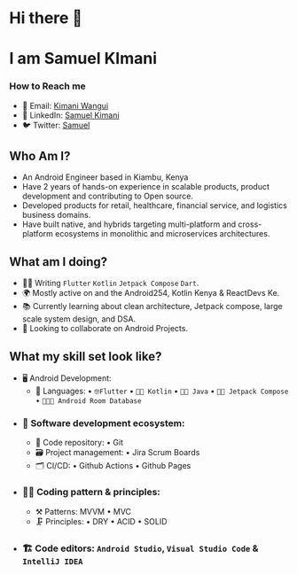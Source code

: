 # Hi there 👋
# I am Samuel KImani
### How to Reach me
  - 📧 Email: [Kimani Wangui](Kimani:kimanifwangui@gmail.com)
  - 💼 LinkedIn: [Samuel Kimani](https://www.linkedin.com/in/kimani-samuel-kym?utm_source=share&utm_campaign=share_via&utm_content=profile&utm_medium=android_app)
  - 🐦 Twitter: [Samuel](https://x.com/_sam_kym?t=PvRAh5ZKMC_4-dv6A2Hb0g&s=09)

## Who Am I?
  - An Android Engineer based in Kiambu, Kenya
  - Have 2 years of hands-on experience in scalable products, product development and contributing to Open source.
  - Developed products for retail, healthcare, financial service, and logistics business domains.
  - Have built native, and hybrids targeting multi-platform and cross-platform ecosystems in monolithic and microservices architectures.
## What am I doing?
  - 👨‍💻 Writing `Flutter` `Kotlin` `Jetpack Compose` `Dart`.  
  - 🌍 Mostly active on  and the Android254, Kotlin Kenya & ReactDevs Ke.
  - 📚 Currently learning about clean architecture, Jetpack compose, large scale system design, and DSA.
  - 👯 Looking to collaborate on Android Projects.
## What my skill set look like?
  - 🖥 Android Development:
    - 📜 Languages: • `🤓Flutter`  • `🧙🏻 Kotlin` • `👨‍🏭 Java` • `👨‍🔧 Jetpack Compose`  • `👨🏻‍🎨 Android Room Database` 
  - ### 🎡 Software development ecosystem:
    - 📁 Code repository: • Git 
    - 🗃 Project management: • Jira Scrum Boards 
    - 🗂 CI/CD:  • Github Actions • Github Pages
  - ### 🧙‍♂️ Coding pattern & principles:
    - ⚒ Patterns:   MVVM • MVC 
    - 🗜 Principles: • DRY • ACID • SOLID
  - ### 🏗️ Code editors: `Android Studio`, `Visual Studio Code` & `IntelliJ IDEA`

